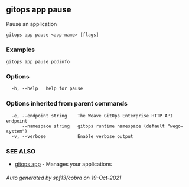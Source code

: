 ## gitops app pause

Pause an application

```
gitops app pause <app-name> [flags]
```

### Examples

```
gitops app pause podinfo
```

### Options

```
  -h, --help   help for pause
```

### Options inherited from parent commands

```
  -e, --endpoint string    The Weave GitOps Enterprise HTTP API endpoint
      --namespace string   gitops runtime namespace (default "wego-system")
  -v, --verbose            Enable verbose output
```

### SEE ALSO

* [gitops app](gitops_app.md)	 - Manages your applications

###### Auto generated by spf13/cobra on 19-Oct-2021
